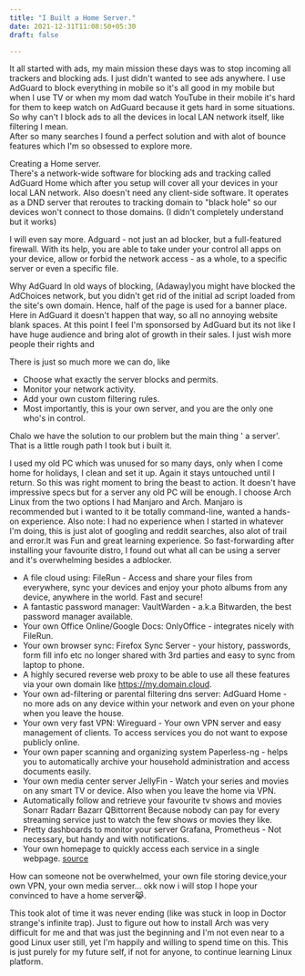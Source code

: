```yaml
---
title: "I Built a Home Server."
date: 2021-12-31T11:08:50+05:30
draft: false

---
```


It all started with ads, my main mission these days was to stop incoming all trackers and blocking ads. I just didn't wanted to see ads anywhere. I use AdGuard to block everything in mobile so it's all good in my mobile but when I use TV or when my mom dad watch YouTube in their mobile it's hard for them to keep watch on AdGuard because it gets hard in some situations.
So why can't I block ads to all the devices 
in local LAN network itself, like filtering I mean.  
After so many searches I found a perfect solution and with alot of bounce features which I'm so obsessed to explore more.


Creating a Home server.  
There's a network-wide software for blocking ads and tracking called AdGuard Home which after you setup will cover all your devices in your local LAN network. Also doesn't need any client-side software. 
It operates as a DND server that reroutes to tracking domain to "black hole" so our devices won't connect to those domains. (I didn't completely understand but it works) 

I will even say more. Adguard - not just an ad blocker, but a full-featured firewall. With its help, you are able to take under your control all apps on your device, allow or forbid the network access - as a whole, to a specific server or even a specific file.

Why AdGuard 
In old ways of blocking, (Adaway)you might have blocked the AdChoices network, but you didn't get rid of the initial ad script loaded from the site's own domain. Hence, half of the page is used for a banner place.
Here in AdGuard it doesn't happen that way, so all no annoying website blank spaces.
At this point I feel I'm sponsorsed by AdGuard but its not like I have huge audience and bring alot of growth in their sales. I just wish more people their rights and 

There is just so much more we can do, like 

- Choose what exactly the server blocks and permits.
- Monitor your network activity.
- Add your own custom filtering rules.
- Most importantly, this is your own server, and you are the only one who's in control.

Chalo we have the solution to our problem but the main thing ' a server'. That is a little rough path I took but i built it.

I used my old PC which was unused for so many days, only when I come home for holidays, I clean and set it up. Again it stays untouched until I return. 
So this was right moment to bring the beast to action. It doesn't have impressive specs but for a server any old PC will be enough.
I choose Arch Linux from the two options I had Manjaro and Arch. Manjaro is recommended but i wanted to it be totally command-line, wanted a hands-on experience. 
Also note: I had no experience when I started in whatever I'm doing, this is just alot of googling and reddit searches, also alot of trail and error.It was Fun and great learning experience. 
So fast-forwarding after installing your favourite distro, I found out what all can be using a server and it's overwhelming besides a adblocker.

- A file cloud using: FileRun - Access and share your files from everywhere, sync your devices and enjoy your photo albums from any device, anywhere in the world. Fast and secure!
- A fantastic password manager: VaultWarden - a.k.a Bitwarden, the best password manager available.
- Your own Office Online/Google Docs: OnlyOffice - integrates nicely with FileRun.
- Your own browser sync: Firefox Sync Server - your history, passwords, form fill info etc no longer shared with 3rd parties and easy to sync from laptop to phone.
- A highly secured reverse web proxy to be able to use all these features via your own domain like https://my.domain.cloud.
- Your own ad-filtering or parental filtering dns server: AdGuard Home - no more ads on any device within your network and even on your phone when you leave the house.
- Your own very fast VPN: Wireguard - Your own VPN server and easy management of clients. To access services you do not want to expose publicly online.
- Your own paper scanning and organizing system Paperless-ng - helps you to automatically archive your household administration and access documents easily.
- Your own media center server JellyFin - Watch your series and movies on any smart TV or device. Also when you leave the home via VPN.
- Automatically follow and retrieve your favourite tv shows and movies Sonarr Radarr Bazarr QBittorrent Because nobody can pay for every streaming service just to watch the few shows or movies they like.
- Pretty dashboards to monitor your server Grafana, Prometheus - Not necessary, but handy and with notifications.
- Your own homepage to quickly access each service in a single webpage. 
 [source](https://github.com/zilexa/Homeserver)

How can someone not be overwhelmed, your own file storing device,your own VPN, your own media server... okk now i will stop I hope your convinced to have a home server😹.

This took alot of time it was never ending (like was stuck in loop in Doctor strange's infinite trap). Just to figure out how to install Arch was very difficult for me and that was just the beginning and I'm not even near to a good Linux user still, yet I'm happily and willing to spend time on this. This is just purely for my future self, if not for anyone, to continue learning Linux platform.